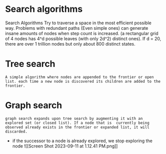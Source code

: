 # Search algorithms

Search Algorithms Try to traverse a space in the most efficient possible way. Problems with redundant paths (Even simple ones) can generate insane amounts of nodes when step count is increased. (a rectangular grid of 4 nodes has 4^d possible leaves (with only 2d^2) distinct ones). If d = 20, there are over 1 trillion nodes but only about 800 distinct states.  

# Tree  search
	A simple algorithm where nodes are appended to the frontier or open list. each time a new node is discovered its children are added to the frontier. 

# Graph search 
	graph search expands upon tree search by augmenting it with an explored set (or closed list). If a node that is  currently being observed already exists in the frontier or expanded list, it will discarded.
- if the successor to a node is already explored, we stop exploring the node 
![[Screen Shot 2023-09-11 at 1.12.41 PM.png]]








